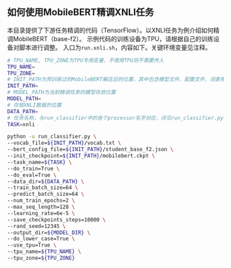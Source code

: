 ## 如何使用MobileBERT精调XNLI任务

本目录提供了下游任务精调的代码（TensorFlow）。以XNLI任务为例介绍如何精调MobileBERT（base-f2）。
示例代码的训练设备为TPU，请根据自己的训练设备对脚本进行调整。
入口为`run.xnli.sh`，内容如下。关键环境变量见注释。
```bash
# TPU_NAME, TPU_ZONE为TPU专用变量，不使用TPU则不需要传入
TPU_NAME=
TPU_ZONE= 
# INIT_PATH为预训练过的MobileBERT解压后的位置，其中包含模型文件、配置文件、词表等
INIT_PATH=
# MODEL_PATH为当前精调任务的模型存放位置
MODEL_PATH=
# 存放XNLI数据的位置
DATA_PATH=
# 任务名称，与run_classifier中的各个processor名字对应，详见run_classifier.py
TASK=xnli

python -u run_classifier.py \
--vocab_file=${INIT_PATH}/vocab.txt \
--bert_config_file=${INIT_PATH}/student_base_f2.json \
--init_checkpoint=${INIT_PATH}/mobilebert.ckpt \
--task_name=${TASK} \
--do_train=True \
--do_eval=True \
--data_dir=${DATA_PATH} \
--train_batch_size=64 \
--predict_batch_size=64 \
--num_train_epochs=2 \
--max_seq_length=128 \
--learning_rate=6e-5 \
--save_checkpoints_steps=10000 \
--rand_seed=12345 \
--output_dir=${MODEL_DIR} \
--do_lower_case=True \
--use_tpu=True \
--tpu_name=${TPU_NAME} \
--tpu_zone=${TPU_ZONE}
```

